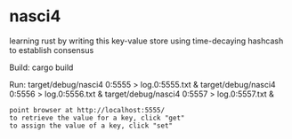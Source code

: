# nasci4
learning rust by writing this key-value store using time-decaying hashcash to establish consensus


Build:
	cargo build

Run:
	target/debug/nasci4 0:5555 > log.0:5555.txt &
	target/debug/nasci4 0:5556 > log.0:5556.txt &
	target/debug/nasci4 0:5557 > log.0:5557.txt &

	point browser at http://localhost:5555/
	to retrieve the value for a key, click "get"
	to assign the value of a key, click "set"
